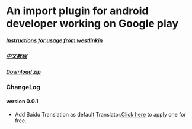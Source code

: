 # An import plugin for android developer working on Google play

##### [Instructions for usage  from westlinkin](https://github.com/westlinkin/AndroidLocalizationer/blob/master/README.md)

##### [中文教程](http://blog.csdn.net/wjskeepmaking/article/details/78817915)

##### [Download zip](https://github.com/wujushan/AndroidLocalizationer/blob/master/AndroidLocalization.jar)
 
### ChangeLog
#### version 0.0.1
 
 * Add Baidu Translation as default Translator.[Click here](http://api.fanyi.baidu.com/api/trans/product/index) to apply one for free.
 

 
 
 
